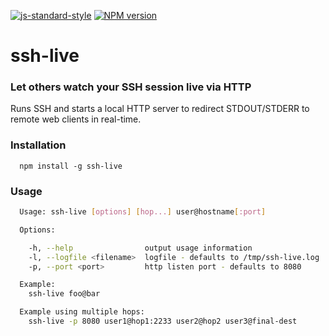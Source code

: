
[![js-standard-style](https://img.shields.io/badge/code%20style-standard-brightgreen.svg)](http://standardjs.com/)
[![NPM version](http://img.shields.io/npm/v/ssh-live.svg)](https://www.npmjs.org/package/ssh-live)

# ssh-live

### Let others watch your SSH session live via HTTP

Runs SSH and starts a local HTTP server to redirect STDOUT/STDERR to remote
web clients in real-time.

### Installation
```
  npm install -g ssh-live
```

### Usage
```sh
  Usage: ssh-live [options] [hop...] user@hostname[:port]

  Options:

    -h, --help                output usage information
    -l, --logfile <filename>  logfile - defaults to /tmp/ssh-live.log
    -p, --port <port>         http listen port - defaults to 8080

  Example:
    ssh-live foo@bar

  Example using multiple hops:
    ssh-live -p 8080 user1@hop1:2233 user2@hop2 user3@final-dest

```
